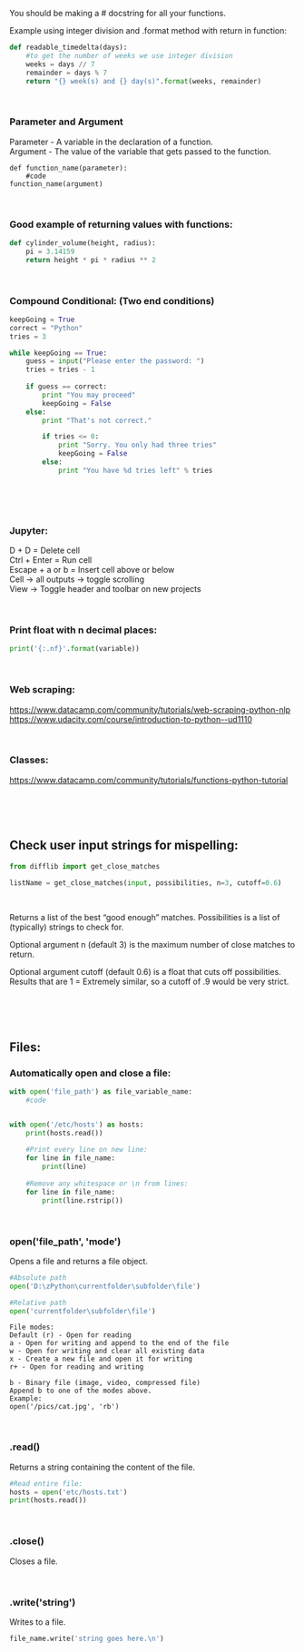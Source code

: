 You should be making a # docstring for all your functions.

Example using integer division and .format method with return in function:
```python
def readable_timedelta(days):
    #to get the number of weeks we use integer division
    weeks = days // 7
    remainder = days % 7
    return "{} week(s) and {} day(s)".format(weeks, remainder)
```

<br>

### Parameter and Argument
Parameter - A variable in the declaration of a function.  
Argument - The value of the variable that gets passed to the function.
```
def function_name(parameter):
    #code
function_name(argument)
```

<br>

### Good example of returning values with functions:
```python
def cylinder_volume(height, radius):
    pi = 3.14159
    return height * pi * radius ** 2
```

<br>

### Compound Conditional: (Two end conditions)
```python
keepGoing = True
correct = "Python"
tries = 3

while keepGoing == True:
    guess = input("Please enter the password: ")
    tries = tries - 1
    
    if guess == correct:
        print "You may proceed"
        keepGoing = False
    else:
        print "That's not correct."

        if tries <= 0:
            print "Sorry. You only had three tries"
            keepGoing = False
        else:
            print "You have %d tries left" % tries
```

<br>
<br>
<br>

### Jupyter:
D + D = Delete cell  
Ctrl + Enter = Run cell  
Escape + a or b = Insert cell above or below  
Cell -> all outputs -> toggle scrolling  
View -> Toggle header and toolbar on new projects

<br>

### Print float with n decimal places:
```python
print('{:.nf}'.format(variable))
```

<br>

### Web scraping:
https://www.datacamp.com/community/tutorials/web-scraping-python-nlp<br>
https://www.udacity.com/course/introduction-to-python--ud1110

<br>

### Classes:
https://www.datacamp.com/community/tutorials/functions-python-tutorial

<br>
<br>
<br>

## Check user input strings for mispelling:
```python
from difflib import get_close_matches

listName = get_close_matches(input, possibilities, n=3, cutoff=0.6)
```

<br>

Returns a list of the best “good enough” matches. Possibilities is a list of (typically) strings to check for.

Optional argument n (default 3) is the maximum number of close matches to return.

Optional argument cutoff (default 0.6) is a float that cuts off possibilities. Results that are 1 = Extremely similar, so a cutoff of .9 would be very strict.

<br>
<br>
<br>

## Files:
### Automatically open and close a file:
```python
with open('file_path') as file_variable_name:
    #code


with open('/etc/hosts') as hosts:
    print(hosts.read())
    
    #Print every line on new line:
    for line in file_name:
        print(line)
    
    #Remove any whitespace or \n from lines:
    for line in file_name:
        print(line.rstrip())
```

<br>

### open('file_path', 'mode')
Opens a file and returns a file object.
```python
#Absolute path
open('D:\zPython\currentfolder\subfolder\file')

#Relative path
open('currentfolder\subfolder\file')
```
```
File modes:
Default (r) - Open for reading
a - Open for writing and append to the end of the file
w - Open for writing and clear all existing data
x - Create a new file and open it for writing
r+ - Open for reading and writing

b - Binary file (image, video, compressed file)
Append b to one of the modes above.
Example:
open('/pics/cat.jpg', 'rb')
```

<br>

### .read()
Returns a string containing the content of the file.
```python
#Read entire file:
hosts = open('etc/hosts.txt')
print(hosts.read())
```

<br>

### .close()
Closes a file.

<br>

### .write('string')
Writes to a file.
```python
file_name.write('string goes here.\n')
```
